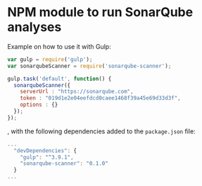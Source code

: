 # NPM module to run SonarQube analyses

Example on how to use it with Gulp:

```javascript
var gulp = require('gulp');
var sonarqubeScanner = require('sonarqube-scanner');

gulp.task('default', function() {
  sonarqubeScanner({
    serverUrl : "https://sonarqube.com",
    token : "019d1e2e04eefdcd0caee1468f39a45e69d33d3f",
    options : {}
  });
});
```

, with the following dependencies added to the `package.json` file:


```javascript
...
  "devDependencies": {
    "gulp": "^3.9.1",
    "sonarqube-scanner": "0.1.0"
  }
...
```
